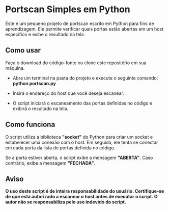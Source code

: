 # Portscan Simples em Python

Este é um pequeno projeto de portscan escrito em Python para fins de aprendizagem. Ele permite verificar quais portas estão abertas em um host específico e exibe o resultado na tela.

## Como usar
Faça o download do código-fonte ou clone este repositório em sua máquina.

- Abra um terminal na pasta do projeto e execute o seguinte comando:
__python portscan.py__

- Insira o endereço do host que você deseja escanear.

- O script iniciará o escaneamento das portas definidas no código e exibirá o resultado na tela.

## Como funciona
O script utiliza a biblioteca __"socket"__ do Python para criar um socket e estabelecer uma conexão com o host. Em seguida, ele tenta se conectar em cada porta da lista de portas definida no código.

Se a porta estiver aberta, o script exibe a mensagem __"ABERTA"__. Caso contrário, exibe a mensagem __"FECHADA"__.

## Aviso
__O uso deste script é de inteira responsabilidade do usuário. Certifique-se de que está autorizado a escanear o host antes de executar o script. O autor não se responsabiliza pelo uso indevido do script.__
